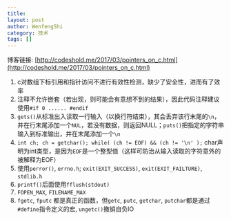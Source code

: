 ```yaml
---
title: 
layout: post
author: WenfengShi
category: 技术
tags: []
---
```

博客链接: [http://codeshold.me/2017/03/pointers_on_c.html](http://codeshold.me/2017/03/pointers_on_c.html)

1. c对数组下标引用和指针访问不进行有效性检测，缺少了安全性，进而有了效率
2. 注释不允许嵌套（若出现，则可能会有意想不到的结果），因此代码注释建议使用`#if 0 ...... #endif`
3. `gets()`从标准出入读取一行输入（以换行符结束），其会丢弃该行末尾的`\n`，并在行末尾添加一个`NUL`，若没有数据，则返回NULL；`puts()`把指定的字符串输入到标准输出，并在末尾添加一个`\n`
4. `int ch; ch = getchar(); while( (ch != EOF) && (ch != '\n' );` char声明为int类型，是因为`EOF`是一个整型值（这样可防治从输入读取的字符意外的被解释为EOF）
5. 使用`perror()`, `errno.h`; `exit(EXIT_SUCCESS)`, `exit(EXIT_FAILTURE)`, `stdlib.h`
6. `printf()`后面使用`fflush(stdout)`
7. `FOPEN_MAX`, `FILENAME_MAX`
8. `fgetc`, `fputc` 都是真正的函数，但`getc`, `putc`, `getchar`, `putchar`都是通过`#define`指令定义的宏, `ungetc()`撤销自负IO

